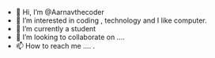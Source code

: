 - 👋 Hi, I’m @Aarnavthecoder
- 👀 I’m interested in coding , technology and I like computer.
- 🌱 I’m currently a student
- 💞️ I’m looking to collaborate on ....
- 📫 How to reach me ....
.
<!---
Aarnavthecoder/Aarnavthecoder is a ✨ special ✨ repository because its `README.md` (this file) appears on your GitHub profile.
You can click the Preview link to take a look at your changes.
--->
